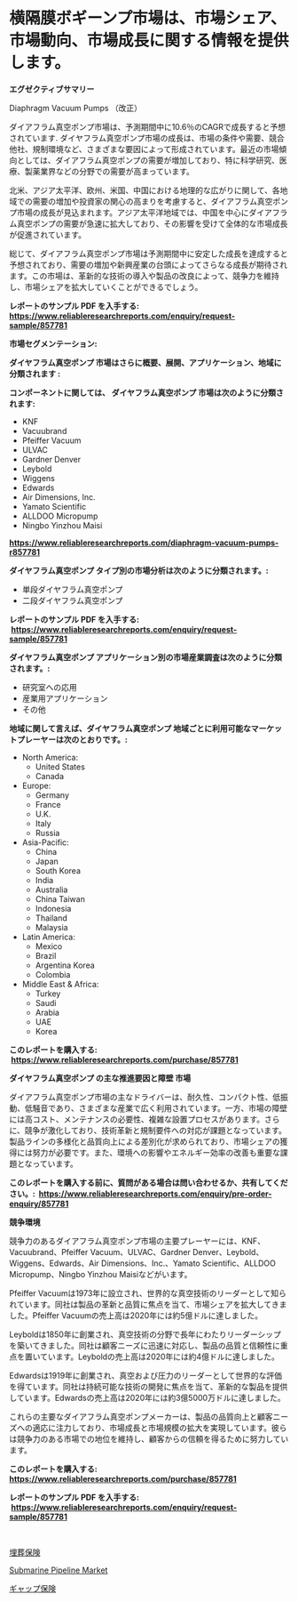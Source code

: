 <p><h1>横隔膜ボギーンプ市場は、市場シェア、市場動向、市場成長に関する情報を提供します。</h1></p><p><strong>エグゼクティブサマリー</strong></p>
<p><p>Diaphragm Vacuum Pumps （改正）</p><p>ダイアフラム真空ポンプ市場は、予測期間中に10.6％のCAGRで成長すると予想されています. ダイヤフラム真空ポンプ市場の成長は、市場の条件や需要、競合他社、規制環境など、さまざまな要因によって形成されています。最近の市場傾向としては、ダイアフラム真空ポンプの需要が増加しており、特に科学研究、医療、製薬業界などの分野での需要が高まっています。</p><p>北米、アジア太平洋、欧州、米国、中国における地理的な広がりに関して、各地域での需要の増加や投資家の関心の高まりを考慮すると、ダイアフラム真空ポンプ市場の成長が見込まれます。アジア太平洋地域では、中国を中心にダイアフラム真空ポンプの需要が急速に拡大しており、その影響を受けて全体的な市場成長が促進されています。</p><p>総じて、ダイアフラム真空ポンプ市場は予測期間中に安定した成長を達成すると予想されており、需要の増加や新興産業の台頭によってさらなる成長が期待されます。この市場は、革新的な技術の導入や製品の改良によって、競争力を維持し、市場シェアを拡大していくことができるでしょう。</p></p>
<p><strong>レポートのサンプル PDF を入手する: <a href="https://www.reliableresearchreports.com/enquiry/request-sample/857781">https://www.reliableresearchreports.com/enquiry/request-sample/857781</a></strong></p>
<p><strong>市場セグメンテーション:</strong></p>
<p><strong> ダイヤフラム真空ポンプ 市場はさらに概要、展開、アプリケーション、地域に分類されます :</strong></p>
<p><strong>コンポーネントに関しては、 ダイヤフラム真空ポンプ 市場は次のように分類されます: &nbsp;</strong></p>
<p><ul><li>KNF</li><li>Vacuubrand</li><li>Pfeiffer Vacuum</li><li>ULVAC</li><li>Gardner Denver</li><li>Leybold</li><li>Wiggens</li><li>Edwards</li><li>Air Dimensions, Inc.</li><li>Yamato Scientific</li><li>ALLDOO Micropump</li><li>Ningbo Yinzhou Maisi</li></ul></p>
<p><strong><a href="https://www.reliableresearchreports.com/diaphragm-vacuum-pumps-r857781">https://www.reliableresearchreports.com/diaphragm-vacuum-pumps-r857781</a></strong></p>
<p><strong> ダイヤフラム真空ポンプ タイプ別の市場分析は次のように分類されます。:</strong></p>
<p><ul><li>単段ダイヤフラム真空ポンプ</li><li>二段ダイヤフラム真空ポンプ</li></ul></p>
<p><strong>レポートのサンプル PDF を入手する: &nbsp;<a href="https://www.reliableresearchreports.com/enquiry/request-sample/857781">https://www.reliableresearchreports.com/enquiry/request-sample/857781</a></strong></p>
<p><strong> ダイヤフラム真空ポンプ アプリケーション別の市場産業調査は次のように分類されます。:</strong></p>
<p><ul><li>研究室への応用</li><li>産業用アプリケーション</li><li>その他</li></ul></p>
<p><strong>地域に関して言えば、ダイヤフラム真空ポンプ 地域ごとに利用可能なマーケットプレーヤーは次のとおりです。:</strong></p>
<p><ul>
    <li>
        North America:
        <ul>
            <li>United States</li>
            <li>Canada</li>
        </ul>
    </li>
    <li>
        Europe:
        <ul>
            <li>Germany</li>
            <li>France</li>
            <li>U.K.</li>
            <li>Italy</li>
            <li>Russia</li>
        </ul>
    </li>
    <li>
        Asia-Pacific:
        <ul>
            <li>China</li>
            <li>Japan</li>
            <li>South Korea</li>
            <li>India</li>
            <li>Australia</li>
            <li>China Taiwan</li>
            <li>Indonesia</li>
            <li>Thailand</li>
            <li>Malaysia</li>
        </ul>
    </li>
    <li>
        Latin America:
        <ul>
            <li>Mexico</li>
            <li>Brazil</li>
            <li>Argentina Korea</li>
            <li>Colombia</li>
        </ul>
    </li>
    <li>
        Middle East & Africa:
        <ul>
            <li>Turkey</li>
            <li>Saudi</li>
            <li>Arabia</li>
            <li>UAE</li>
            <li>Korea</li>
        </ul>
    </li>
    </ul></p>
<p><strong>このレポートを購入する: &nbsp;<a href="https://www.reliableresearchreports.com/purchase/857781">https://www.reliableresearchreports.com/purchase/857781</a></strong></p>
<p><strong>ダイヤフラム真空ポンプ の主な推進要因と障壁 市場</strong></p>
<p><p>ダイアフラム真空ポンプ市場の主なドライバーは、耐久性、コンパクト性、低振動、低騒音であり、さまざまな産業で広く利用されています。一方、市場の障壁には高コスト、メンテナンスの必要性、複雑な設置プロセスがあります。さらに、競争が激化しており、技術革新と規制要件への対応が課題となっています。製品ラインの多様化と品質向上による差別化が求められており、市場シェアの獲得には努力が必要です。また、環境への影響やエネルギー効率の改善も重要な課題となっています。</p></p>
<p><strong>このレポートを購入する前に、質問がある場合は問い合わせるか、共有してください。:&nbsp; <a href="https://www.reliableresearchreports.com/enquiry/pre-order-enquiry/857781">https://www.reliableresearchreports.com/enquiry/pre-order-enquiry/857781</a></strong></p>
<p><strong>競争環境</strong></p>
<p><p>競争力のあるダイアフラム真空ポンプ市場の主要プレーヤーには、KNF、Vacuubrand、Pfeiffer Vacuum、ULVAC、Gardner Denver、Leybold、Wiggens、Edwards、Air Dimensions、Inc.、Yamato Scientific、ALLDOO Micropump、Ningbo Yinzhou Maisiなどがいます。</p><p>Pfeiffer Vacuumは1973年に設立され、世界的な真空技術のリーダーとして知られています。同社は製品の革新と品質に焦点を当て、市場シェアを拡大してきました。Pfeiffer Vacuumの売上高は2020年には約5億ドルに達しました。</p><p>Leyboldは1850年に創業され、真空技術の分野で長年にわたりリーダーシップを築いてきました。同社は顧客ニーズに迅速に対応し、製品の品質と信頼性に重点を置いています。Leyboldの売上高は2020年には約4億ドルに達しました。</p><p>Edwardsは1919年に創業され、真空および圧力のリーダーとして世界的な評価を得ています。同社は持続可能な技術の開発に焦点を当て、革新的な製品を提供しています。Edwardsの売上高は2020年には約3億5000万ドルに達しました。</p><p>これらの主要なダイアフラム真空ポンプメーカーは、製品の品質向上と顧客ニーズへの適応に注力しており、市場成長と市場規模の拡大を実現しています。彼らは競争力のある市場での地位を維持し、顧客からの信頼を得るために努力しています。</p></p>
<p><strong>このレポートを購入する: &nbsp; <a href="https://www.reliableresearchreports.com/purchase/857781">https://www.reliableresearchreports.com/purchase/857781</a></strong></p>
<p><strong>レポートのサンプル PDF を入手する: &nbsp;<a href="https://www.reliableresearchreports.com/enquiry/request-sample/857781">https://www.reliableresearchreports.com/enquiry/request-sample/857781</a></strong><strong></strong></p>
<p>&nbsp;</p>
<p><p><a href="https://github.com/KaydenJohns1964/Market-Research-Report-List-1/blob/main/231828719313.md">埋葬保険</a></p><p><a href="https://circular-yam-9b9.notion.site/Insights-into-Submarine-Pipeline-Market-Size-Analysing-Market-Share-Trends-and-Growth-from-2024-t-ba3ba06ccc4143a2b3ad264499c2a8e1">Submarine Pipeline Market</a></p><p><a href="https://github.com/marbadji/Market-Research-Report-List-1/blob/main/304182419312.md">ギャップ保険</a></p></p>